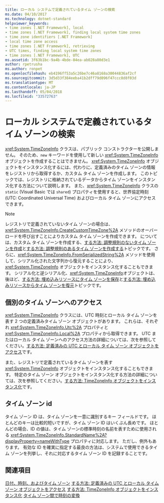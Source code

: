 ```yaml
---
title: ローカル システムで定義されているタイム ゾーンの検索
ms.date: 04/10/2017
ms.technology: dotnet-standard
helpviewer_keywords:
- time zones [.NET Framework], local
- time zones [.NET Framework], finding local system time zones
- time zone identifiers [.NET Framework]
- local time zone access
- time zones [.NET Framework], retrieving
- UTC times, finding local system time zones
- time zones [.NET Framework], UTC
ms.assetid: 3f63b1bc-9a4b-4bde-84ea-ab028a80d3e1
author: rpetrusha
ms.author: ronpet
ms.openlocfilehash: eb4196ff53a5c26be7c46a8168a30044836af2cf
ms.sourcegitcommit: 3d5d33f384eeba41b2dff79d096f47ccc8d8f03d
ms.translationtype: MT
ms.contentlocale: ja-JP
ms.lasthandoff: 05/04/2018
ms.locfileid: "33572763"
---
```

# <a name="finding-the-time-zones-defined-on-a-local-system"></a>ローカル システムで定義されているタイム ゾーンの検索

<xref:System.TimeZoneInfo> クラスは、パブリック コンストラクターを公開しません。 そのため、`new` キーワードを使用して新しい <xref:System.TimeZoneInfo> オブジェクトを作成することはできません。 <xref:System.TimeZoneInfo> オブジェクトをインスタンス化するには、代わりに、定義済みのタイム ゾーンの情報をレジストリから取得するか、カスタム タイム ゾーンを作成します。 このトピックでは、レジストリに格納されているデータからタイム ゾーンをインスタンス化する方法について説明します。 また、<xref:System.TimeZoneInfo> クラスの `static` (Visual Basic では `shared`) プロパティを使用すると、世界協定時刻 (UTC: Coordinated Universal Time) およびローカル タイム ゾーンにアクセスできます。

> [!NOTE]
> レジストリで定義されていないタイム ゾーンの場合は、<xref:System.TimeZoneInfo.CreateCustomTimeZone%2A> メソッドのオーバーロードを呼び出すことによりカスタム タイム ゾーンを作成できます。 については、カスタム タイム ゾーンを作成する、[する方法: 調整規則のないタイム ゾーンを作成](../../../docs/standard/datetime/create-time-zones-without-adjustment-rules.md)と[する方法: 調整規則のあるタイム ゾーンを作成する](../../../docs/standard/datetime/create-time-zones-with-adjustment-rules.md)トピックです。 さらに、<xref:System.TimeZoneInfo.FromSerializedString%2A> メソッドを使用して、シリアル化された文字列から復元することにより、<xref:System.TimeZoneInfo> オブジェクトをインスタンス化することもできます。 シリアル化と逆シリアル化、<xref:System.TimeZoneInfo>オブジェクトは、後ほど、[する方法: 埋め込みリソースにタイム ゾーンを保存](../../../docs/standard/datetime/save-time-zones-to-an-embedded-resource.md)と[する方法: 埋め込みリソースからタイム ゾーンを復元](../../../docs/standard/datetime/restore-time-zones-from-an-embedded-resource.md)トピックです。

## <a name="accessing-individual-time-zones"></a>個別のタイム ゾーンへのアクセス

<xref:System.TimeZoneInfo> クラスには、UTC 時刻とローカル タイム ゾーンを表す 2 つの定義済みタイム ゾーン オブジェクトがあります。 これらは、それぞれ <xref:System.TimeZoneInfo.Utc%2A> プロパティと <xref:System.TimeZoneInfo.Local%2A> プロパティから取得できます。 UTC またはローカル タイム ゾーンへのアクセス方法の詳細については、次を参照してください。[する方法: 定義済みの UTC とローカル タイム ゾーン オブジェクトをアクセス](../../../docs/standard/datetime/access-utc-and-local.md)です。

また、レジストリで定義されているタイム ゾーンを表す <xref:System.TimeZoneInfo> オブジェクトをインスタンス化することもできます。 特定のタイム ゾーン オブジェクトをインスタンス化する方法の詳細については、次を参照してください。[する方法: TimeZoneInfo オブジェクトをインスタンス化](../../../docs/standard/datetime/instantiate-time-zone-info.md)です。

## <a name="time-zone-identifiers"></a>タイム ゾーン id

タイム ゾーン ID は、タイム ゾーンを一意に識別するキー フィールドです。 ほとんどのキーは比較的短いですが、タイム ゾーン ID はいくぶん長めです。 ほとんどの場合、ID の値は、タイム ゾーンの標準時刻の名前を表すために使用される <xref:System.TimeZoneInfo.StandardName%2A?displayProperty=nameWithType> プロパティに対応します。 ただし、例外もあります。 有効な ID を確実に指定する最良の方法は、システムで使用できるタイム ゾーンを列挙し、それに対応するタイム ゾーン ID を記録することです。

## <a name="see-also"></a>関連項目

[日付、時刻、およびタイム ゾーン](../../../docs/standard/datetime/index.md)
[する方法: 定義済みの UTC とローカル タイム ゾーン オブジェクトをアクセス](../../../docs/standard/datetime/access-utc-and-local.md)
[する方法: TimeZoneInfo オブジェクトをインスタンス化](../../../docs/standard/datetime/instantiate-time-zone-info.md)
[タイム ゾーン間で時刻の変換](../../../docs/standard/datetime/converting-between-time-zones.md)
